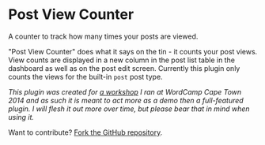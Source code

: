 # Post View Counter

A counter to track how many times your posts are viewed.

"Post View Counter" does what it says on the tin - it counts your post views. View counts are displayed in a new column in the post list table in the dashboard as well as on the post edit screen. Currently this plugin only counts the views for the built-in `post` post type.

*This plugin was created for [a workshop](http://2014.capetown.wordcamp.org/session/building-your-first-wordpress-plugin/) I ran at WordCamp Cape Town 2014 and as such it is meant to act more as a demo then a full-featured plugin. I will flesh it out more over time, but please bear that in mind when using it.*

Want to contribute? [Fork the GitHub repository](https://github.com/hlashbrooke/Post-View-Counter).